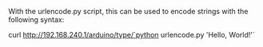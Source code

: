 With the urlencode.py script, this can be used to encode strings with the following syntax:

curl http://192.168.240.1/arduino/type/`python urlencode.py 'Hello, World!'`
